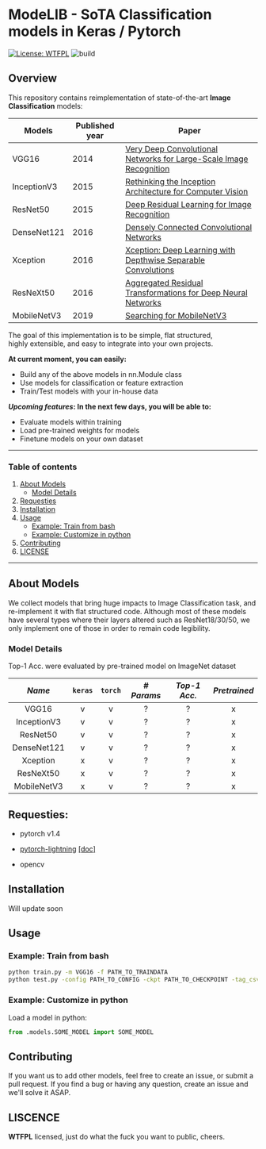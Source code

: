 # ModeLIB - SoTA Classification models in Keras / Pytorch
[![License: WTFPL](https://img.shields.io/badge/License-WTFPL-black.svg)](http://www.wtfpl.net/about/)
![build](https://img.shields.io/badge/build-unstable-orange.svg)

## Overview
This repository contains reimplementation of state-of-the-art **Image Classification** models:

| **Models**| **Published year**| **Paper**  |
|------|-------------| -----|
| VGG16|2014| [Very Deep Convolutional Networks for Large-Scale Image Recognition](https://arxiv.org/abs/1409.1556) |
| InceptionV3|2015| [Rethinking the Inception Architecture for Computer Vision](https://arxiv.org/abs/1512.00567) |
| ResNet50 |2015|[Deep Residual Learning for Image Recognition](https://arxiv.org/abs/1512.03385)|
|DenseNet121|2016|[Densely Connected Convolutional Networks](https://arxiv.org/abs/1608.06993)|
|Xception|2016|[Xception: Deep Learning with Depthwise Separable Convolutions](https://arxiv.org/abs/1610.02357)|
|ResNeXt50|2016|[Aggregated Residual Transformations for Deep Neural Networks](https://arxiv.org/abs/1611.05431)|
|MobileNetV3|2019|[Searching for MobileNetV3](https://arxiv.org/abs/1905.02244)|



The goal of this implementation is to be simple, flat structured,  
highly extensible, and easy to integrate into your own projects.

**At current moment, you can easily:**  
 * Build any of the above models in nn.Module class 
 * Use models for classification or feature extraction 
 * Train/Test models with your in-house data

**_Upcoming features_: In the next few days, you will be able to:**
 * Evaluate models within training
 * Load pre-trained weights for models 
 * Finetune models on your own dataset

---
### Table of contents
1. [About Models](#about-models)
    * [Model Details](#model-details)
2. [Requesties](#requesties)
3. [Installation](#installation)
4. [Usage](#usage)
    * [Example: Train from bash](#example-train-from-bash)
    * [Example: Customize in python](#example-customize-in-python)
5. [Contributing](#contributing)
6. [LICENSE](#liscence)
 
---
## About Models

We collect models that bring huge impacts to Image Classification task,
 and re-implement it with flat structured code. 
Although most of these models have several types where their layers
 altered such as ResNet18/30/50, we only implement one of those in order to
 remain code legibility.

### Model Details
Top-1 Acc. were evaluated by pre-trained model on ImageNet dataset

|*Name*| `keras`| `torch` |*# Params*|*Top-1 Acc.*|*Pretrained*|
|:---:|:--------:|:---:|:---:|:----------:|:-----------:|
| VGG16|v|v|?|?|x|
| InceptionV3|v|v|?|?|x|
| ResNet50 |v|v|?|?|x|
|DenseNet121|v|v|?|?|x|
|Xception|x|v|?|?|x|
|ResNeXt50|x|v|?|?|x|
|MobileNetV3|x|v|?|?|x|


## Requesties:
- pytorch v1.4

- [pytorch-lightning](https://github.com/PyTorchLightning/pytorch-lightning) [[doc]](https://pytorch-lightning.readthedocs.io/en/latest/)
- opencv


## Installation

Will update soon

[comment]: <> (Install via pip:)
[comment]: <> (```bash)
[comment]: <> (pip install efficientnet_pytorch)
[comment]: <> (```)
[comment]: <> (Or install from source:)
[comment]: <> (```bash)
[comment]: <> (git clone https://github.com/lukemelas/EfficientNet-PyTorch)
[comment]: <> (cd EfficientNet-Pytorch)
[comment]: <> (pip install -e .)
[comment]: <> (``` )


## Usage

[comment]: <> (#### Loading pretrained models)
### Example: Train from bash

```bash
python train.py -m VGG16 -f PATH_TO_TRAINDATA
python test.py -config PATH_TO_CONFIG -ckpt PATH_TO_CHECKPOINT -tag_csv PATH_TO_TAGCSV -f PATH_TO_TESTDATA
```

### Example: Customize in python

Load a model in python:  
```python
from .models.SOME_MODEL import SOME_MODEL
```

## Contributing
If you want us to add other models, feel free to create an issue, or submit a pull request.
If you find a bug or having any question, create an issue and we'll solve it ASAP.

## LISCENCE
**WTFPL** licensed, just do what the fuck you want to public, cheers.
 
